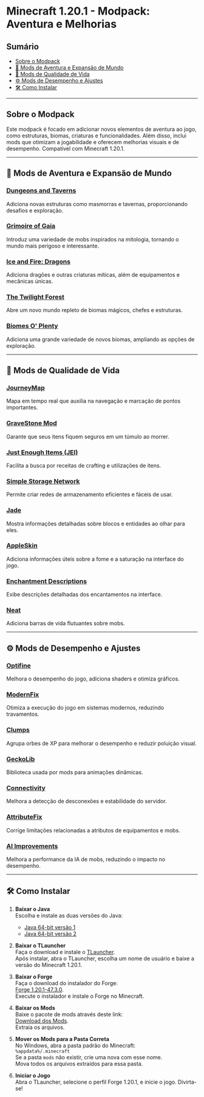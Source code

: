 # Minecraft 1.20.1 - Modpack: Aventura e Melhorias

## Sumário
- [Sobre o Modpack](#sobre-o-modpack)
- [🏰 Mods de Aventura e Expansão de Mundo](#-mods-de-aventura-e-expansão-de-mundo)
- [🌟 Mods de Qualidade de Vida](#-mods-de-qualidade-de-vida)
- [⚙️ Mods de Desempenho e Ajustes](#️-mods-de-desempenho-e-ajustes)
- [🛠️ Como Instalar](#️-como-instalar)

---

## Sobre o Modpack
Este modpack é focado em adicionar novos elementos de aventura ao jogo, como estruturas, biomas, criaturas e funcionalidades. Além disso, inclui mods que otimizam a jogabilidade e oferecem melhorias visuais e de desempenho. Compatível com Minecraft 1.20.1.

---

## 🏰 Mods de Aventura e Expansão de Mundo

### [Dungeons and Taverns](https://www.curseforge.com/minecraft/mc-mods/dungeon-and-taverns/files/all?page=1&pageSize=20&version=1.20.1&gameVersionTypeId=1)
Adiciona novas estruturas como masmorras e tavernas, proporcionando desafios e exploração.

### [Grimoire of Gaia](https://www.curseforge.com/minecraft/mc-mods/grimoire-of-gaia/files/all?page=1&pageSize=20&version=1.20.1&gameVersionTypeId=1)
Introduz uma variedade de mobs inspirados na mitologia, tornando o mundo mais perigoso e interessante.

### [Ice and Fire: Dragons](https://www.curseforge.com/minecraft/mc-mods/ice-and-fire-dragons/files/all?page=1&pageSize=20&version=1.20.1&gameVersionTypeId=1)
Adiciona dragões e outras criaturas míticas, além de equipamentos e mecânicas únicas.

### [The Twilight Forest](https://www.curseforge.com/minecraft/mc-mods/the-twilight-forest/files/all?page=1&pageSize=20&version=1.20.1&gameVersionTypeId=1)
Abre um novo mundo repleto de biomas mágicos, chefes e estruturas.

### [Biomes O' Plenty](https://www.curseforge.com/minecraft/mc-mods/biomes-o-plenty/files/all?page=1&pageSize=20&version=1.20.1&gameVersionTypeId=1)
Adiciona uma grande variedade de novos biomas, ampliando as opções de exploração.

---

## 🌟 Mods de Qualidade de Vida

### [JourneyMap](https://www.curseforge.com/minecraft/mc-mods/journeymap/files/all?page=1&pageSize=20&version=1.20.1&gameVersionTypeId=1)
Mapa em tempo real que auxilia na navegação e marcação de pontos importantes.

### [GraveStone Mod](https://www.curseforge.com/minecraft/mc-mods/gravestone-mod/files/all?page=1&pageSize=20&version=1.20.1)
Garante que seus itens fiquem seguros em um túmulo ao morrer.

### [Just Enough Items (JEI)](https://www.curseforge.com/minecraft/mc-mods/jei/files/all?page=1&pageSize=20&version=1.20.1&gameVersionTypeId=1)
Facilita a busca por receitas de crafting e utilizações de itens.

### [Simple Storage Network](https://www.curseforge.com/minecraft/mc-mods/simple-storage-network/files/all?page=1&pageSize=20&version=1.20.1&gameVersionTypeId=1)
Permite criar redes de armazenamento eficientes e fáceis de usar.

### [Jade](https://www.curseforge.com/minecraft/mc-mods/jade/files/all?page=1&pageSize=20&version=1.20.1&gameVersionTypeId=1)
Mostra informações detalhadas sobre blocos e entidades ao olhar para eles.

### [AppleSkin](https://www.curseforge.com/minecraft/mc-mods/appleskin/files/all?page=1&pageSize=20&version=1.20.1&gameVersionTypeId=1)
Adiciona informações úteis sobre a fome e a saturação na interface do jogo.

### [Enchantment Descriptions](https://www.curseforge.com/minecraft/mc-mods/enchantment-descriptions/files/all?page=1&pageSize=20&version=1.20.1&gameVersionTypeId=1)
Exibe descrições detalhadas dos encantamentos na interface.

### [Neat](https://www.curseforge.com/minecraft/mc-mods/neat/files/all?page=1&pageSize=20&version=1.20.1&gameVersionTypeId=1)
Adiciona barras de vida flutuantes sobre mobs.

---

## ⚙️ Mods de Desempenho e Ajustes

### [Optifine](https://optifine.net/adloadx?f=OptiFine_1.20.1_HD_U_I6.jar&amp;x=57eb)
Melhora o desempenho do jogo, adiciona shaders e otimiza gráficos.

### [ModernFix](https://www.curseforge.com/minecraft/mc-mods/modernfix/files/all?page=1&pageSize=20&version=1.20.1&gameVersionTypeId=1)
Otimiza a execução do jogo em sistemas modernos, reduzindo travamentos.

### [Clumps](https://www.curseforge.com/minecraft/mc-mods/clumps/files/all?page=1&pageSize=20&version=1.20.1&gameVersionTypeId=1)
Agrupa orbes de XP para melhorar o desempenho e reduzir poluição visual.

### [GeckoLib](https://www.curseforge.com/minecraft/mc-mods/geckolib/files/all?page=1&pageSize=20&version=1.20.1&gameVersionTypeId=1)
Biblioteca usada por mods para animações dinâmicas.

### [Connectivity](https://www.curseforge.com/minecraft/mc-mods/connectivity/files/all?page=1&pageSize=20&version=1.20.1&gameVersionTypeId=1)
Melhora a detecção de desconexões e estabilidade do servidor.

### [AttributeFix](https://www.curseforge.com/minecraft/mc-mods/attributefix/files/all?page=1&pageSize=20&version=1.20.1&gameVersionTypeId=1)
Corrige limitações relacionadas a atributos de equipamentos e mobs.

### [AI Improvements](https://www.curseforge.com/minecraft/mc-mods/ai-improvements/files/all?page=1&pageSize=20&version=1.20.1&gameVersionTypeId=1)
Melhora a performance da IA de mobs, reduzindo o impacto no desempenho.

---

## 🛠️ Como Instalar

1. **Baixar o Java**  
   Escolha e instale as duas versões do Java:  
   - [Java 64-bit versão 1](https://javadl.oracle.com/webapps/download/AutoDL?BundleId=251407_0d8f12bc927a4e2c9f8568ca567db4ee)  
   - [Java 64-bit versão 2](https://javadl.oracle.com/webapps/download/AutoDL?BundleId=251408_0d8f12bc927a4e2c9f8568ca567db4ee)  

2. **Baixar o TLauncher**  
   Faça o download e instale o [TLauncher](https://tlauncher.org/installer).  
   Após instalar, abra o TLauncher, escolha um nome de usuário e baixe a versão do Minecraft 1.20.1.

3. **Baixar o Forge**  
   Faça o download do instalador do Forge:  
   [Forge 1.20.1-47.3.0](https://maven.minecraftforge.net/net/minecraftforge/forge/1.20.1-47.3.0/forge-1.20.1-47.3.0-installer.jar).  
   Execute o instalador e instale o Forge no Minecraft.

4. **Baixar os Mods**  
   Baixe o pacote de mods através deste link:  
   [Download dos Mods](https://drive.google.com/file/d/1EM5THpcg0OHRB7siRYUFZsNDet3Gx1qh/view?usp=sharing).  
   Extraia os arquivos.

5. **Mover os Mods para a Pasta Correta**  
   No Windows, abra a pasta padrão do Minecraft:  
   `%appdata%/.minecraft`  
   Se a pasta `mods` não existir, crie uma nova com esse nome.  
   Mova todos os arquivos extraídos para essa pasta.

6. **Iniciar o Jogo**  
   Abra o TLauncher, selecione o perfil Forge 1.20.1, e inicie o jogo. Divirta-se!
